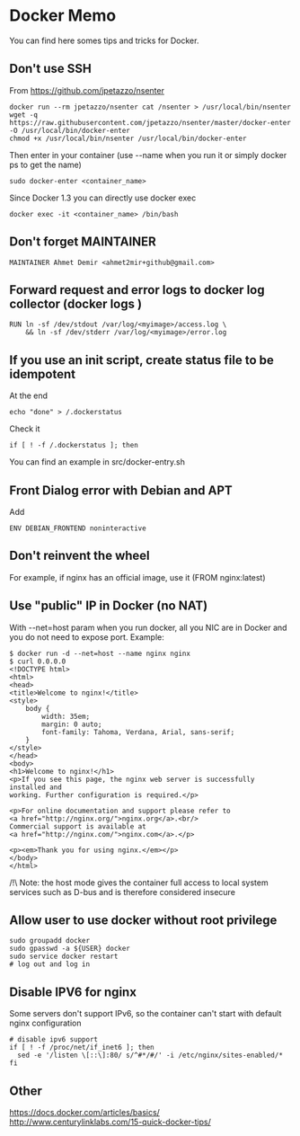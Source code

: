 Docker Memo
===========

You can find here somes tips and tricks for Docker.

Don't use SSH
-------------

From https://github.com/jpetazzo/nsenter

	docker run --rm jpetazzo/nsenter cat /nsenter > /usr/local/bin/nsenter
	wget -q https://raw.githubusercontent.com/jpetazzo/nsenter/master/docker-enter -O /usr/local/bin/docker-enter
	chmod +x /usr/local/bin/nsenter /usr/local/bin/docker-enter

Then enter in your container (use --name when you run it or simply docker ps to get the name)

	sudo docker-enter <container_name>

Since Docker 1.3 you can directly use docker exec

	docker exec -it <container_name> /bin/bash


Don't forget MAINTAINER
-----------------------

	MAINTAINER Ahmet Demir <ahmet2mir+github@gmail.com>

Forward request and error logs to docker log collector (docker logs <image>)
----------------------------------------------------------------------------

    RUN ln -sf /dev/stdout /var/log/<myimage>/access.log \
        && ln -sf /dev/stderr /var/log/<myimage>/error.log


If you use an init script, create status file to be idempotent
--------------------------------------------------------------

At the end 

	echo "done" > /.dockerstatus

Check it

	if [ ! -f /.dockerstatus ]; then

You can find an example in src/docker-entry.sh

Front Dialog error with Debian and APT
--------------------------------------

Add 

	ENV DEBIAN_FRONTEND noninteractive

Don't reinvent the wheel
------------------------

For example, if nginx has an official image, use it (FROM nginx:latest)

Use "public" IP in Docker (no NAT)
----------------------------------

With --net=host param when you run docker, all you NIC are in Docker and you do not need to expose port.
Example:

	$ docker run -d --net=host --name nginx nginx
	$ curl 0.0.0.0
	<!DOCTYPE html>
	<html>
	<head>
	<title>Welcome to nginx!</title>
	<style>
	    body {
	        width: 35em;
	        margin: 0 auto;
	        font-family: Tahoma, Verdana, Arial, sans-serif;
	    }
	</style>
	</head>
	<body>
	<h1>Welcome to nginx!</h1>
	<p>If you see this page, the nginx web server is successfully installed and
	working. Further configuration is required.</p>

	<p>For online documentation and support please refer to
	<a href="http://nginx.org/">nginx.org</a>.<br/>
	Commercial support is available at
	<a href="http://nginx.com/">nginx.com</a>.</p>

	<p><em>Thank you for using nginx.</em></p>
	</body>
	</html>


/!\ Note: the host mode gives the container full access to local system services such as D-bus and is therefore considered insecure

Allow user to use docker without root privilege
-----------------------------------------------

	sudo groupadd docker
	sudo gpasswd -a ${USER} docker
	sudo service docker restart
	# log out and log in


Disable IPV6 for nginx
----------------------

Some servers don't support IPv6, so the container can't start with default nginx configuration

	# disable ipv6 support
	if [ ! -f /proc/net/if_inet6 ]; then
	  sed -e '/listen \[::\]:80/ s/^#*/#/' -i /etc/nginx/sites-enabled/*
	fi

Other
-----
https://docs.docker.com/articles/basics/
http://www.centurylinklabs.com/15-quick-docker-tips/
